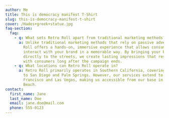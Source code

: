 ```yaml
---
author: Me
title: This is democracy manifest T-Shirt
slug: this-is-democracy-manifest-t-shirt
cover: /Hades+greek+statue.jpg
faq-section:
  faq:
    - q: What sets Retro Roll apart from traditional marketing methods?
      a: Unlike traditional marketing methods that rely on passive advertising, Retro
        Roll offers a hands-on, immersive experience that allows consumers to
        interact with your brand in a memorable way. By bringing your brand
        directly to the streets, we create lasting impressions that resonate
        with consumers long after the campaign ends.
    - q: What locations can Retro Roll operate in?
      a: Retro Roll primarily operates in Southern California, covering areas from LA
        to San Diego and Palm Springs. However, our services extend to San
        Francisco and Las Vegas, making us accessible from our base in Newport
        Beach.
contact:
  first_name: Jane
  last_name: Doe
  email: jane.doe@mail.com
  phone: 555-0123
---
```

